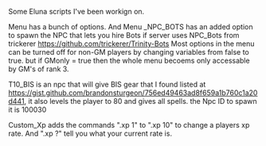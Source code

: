 Some Eluna scripts I've been workign on.

Menu has a bunch of options. And Menu _NPC_BOTS has an added option to spawn the NPC that lets you hire Bots if server uses NPC_Bots from trickerer https://github.com/trickerer/Trinity-Bots
Most options in the menu can be turned off for non-GM players by changing variables from false to true. but if GMonly = true then the whole menu becoems only accessable by GM's of rank 3.

T10_BIS is an npc that will give BIS gear that I found listed at https://gist.github.com/brandonsturgeon/756ed49463ad8f659a1b760c1a20d441, it also levels the player to 80 and gives all spells.
the Npc ID to spawn it is 100030

Custom_Xp adds the commands ".xp 1" to ".xp 10" to change a players xp rate. And ".xp ?" tell you what your current rate is.